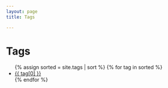 ```yaml
---
layout: page
title: Tags 

---
```


<div class="page-content wc-container">
	<div class="post post-content">
		<h1>Tags</h1>  
		<ul>
			{% assign sorted = site.tags | sort %}
			{% for tag in sorted %}
			<li><a class="post-content" href="{{ '/tag/' | append:tag[0] | relative_url }}.html">{{ tag[0] }}</a></li>
			{% endfor %}
		</ul>
	</div>
</div>
